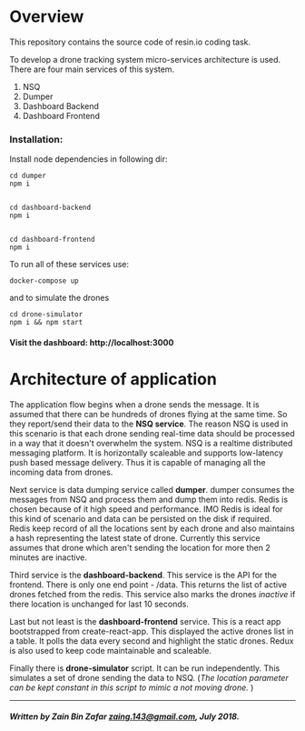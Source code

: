 Overview
=============

This repository contains the source code of resin.io coding task.

To develop a drone tracking system micro-services architecture is used.
There are four main services of this system.

 1. NSQ
 2. Dumper
 3. Dashboard Backend
 4. Dashboard Frontend


### Installation:


Install node dependencies in following dir:

	cd dumper
    npm i


 	cd dashboard-backend
    npm i


 	cd dashboard-frontend
    npm i


To run all of these services use:

	docker-compose up


and to simulate the drones

	cd drone-simulator
	npm i && npm start


#### Visit the dashboard: **http://localhost:3000**



# Architecture of application

The application flow begins when a drone sends the message. It is assumed that there can be hundreds of drones flying at the same time. So they report/send their data to the **NSQ service**. The reason NSQ is used in this scenario is that each drone sending real-time data should be processed in a way that it doesn't overwhelm the system. NSQ is a realtime distributed messaging platform. It is horizontally scaleable and supports low-latency push based message delivery. Thus it is capable of managing all the incoming data from drones.

Next service is data dumping service called **dumper**.  dumper consumes the messages from NSQ and process them and dump them into redis. Redis is chosen because of it high speed and performance. IMO Redis is ideal for this kind of scenario and data can be persisted on the disk if required.  
Redis keep record of all the locations sent by each drone and also maintains a hash representing the latest state of drone. Currently this service assumes that drone which aren't sending the location for more then 2 minutes are inactive.

Third service is the **dashboard-backend**. This service is the API for the frontend. There is only one end point - /data. This returns the list of active drones fetched from the redis. This service also marks the drones *inactive* if there location is unchanged for last 10 seconds.

Last but not least is the **dashboard-frontend** service. This is a react app bootstrapped from create-react-app. This displayed the active drones list in a table. It polls the data every second and highlight the static drones. Redux is also used to keep code maintainable and scaleable.

Finally there is **drone-simulator** script. It can be run independently. This simulates a set of drone sending the data to NSQ. (*The location parameter can be kept constant in this script to mimic a not moving drone.* )

---------------------------------------
##### Written by Zain Bin Zafar zaing.143@gmail.com, July 2018.
